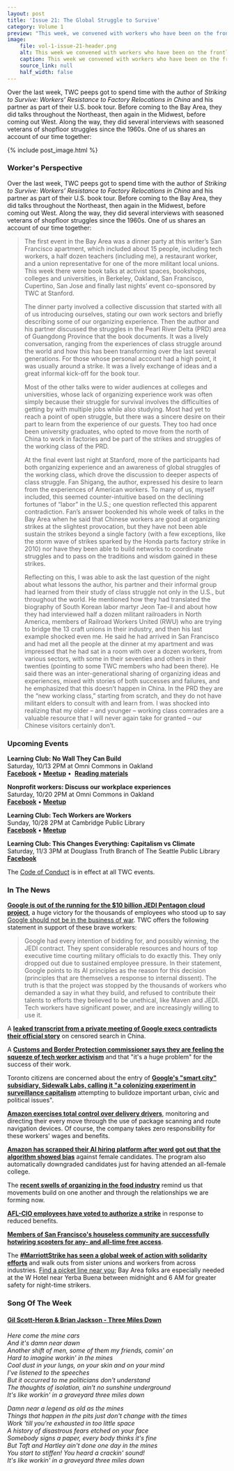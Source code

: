 ```yaml
---
layout: post
title: 'Issue 21: The Global Struggle to Survive'
category: Volume 1
preview: "This week, we convened with workers who have been on the frontlines of strikes in China."
image:
    file: vol-1-issue-21-header.png
    alt: This week we convened with workers who have been on the frontlines of strikes in China; watch a related documentary here 
    caption: This week we convened with workers who have been on the frontlines of strikes in China; watch a related documentary here 
    source_link: null
    half_width: false
---
```


<!-- Content imported from: https://mailchi.mp/16b4b1e0eb59/tech-workers-coalition-update-1266465?e=dbff030191 -->

Over the last week, TWC peeps got to spend time with the author of _Striking to Survive: Workers’ Resistance to Factory Relocations_ _in China_ and his partner as part of their U.S. book tour. Before coming to the Bay Area, they did talks throughout the Northeast, then again in the Midwest, before coming out West. Along the way, they did several interviews with seasoned veterans of shopfloor struggles since the 1960s. One of us shares an account of our time together:

<!--excerpt-->

{% include post_image.html %}

### Worker's Perspective

Over the last week, TWC peeps got to spend time with the author of _Striking to Survive: Workers’ Resistance to Factory Relocations_ _in China_ and his partner as part of their U.S. book tour. Before coming to the Bay Area, they did talks throughout the Northeast, then again in the Midwest, before coming out West. Along the way, they did several interviews with seasoned veterans of shopfloor struggles since the 1960s. One of us shares an account of our time together:
>
> The first event in the Bay Area was a dinner party at this writer’s San Francisco apartment, which included about 15 people, including tech workers, a half dozen teachers (including me), a restaurant worker, and a union representative for one of the more militant local unions. This week there were book talks at activist spaces, bookshops, colleges and universities, in Berkeley, Oakland, San Francisco, Cupertino, San Jose and finally last nights’ event co-sponsored by TWC at Stanford.
>
> The dinner party involved a collective discussion that started with all of us introducing ourselves, stating our own work sectors and briefly describing some of our organizing experience. Then the author and his partner discussed the struggles in the Pearl River Delta (PRD) area of Guangdong Province that the book documents. It was a lively conversation, ranging from the experiences of class struggle around the world and how this has been transforming over the last several generations. For those whose personal account had a high point, it was usually around a strike. It was a lively exchange of ideas and a great informal kick-off for the book tour.
>
> Most of the other talks were to wider audiences at colleges and universities, whose lack of organizing experience work was often simply because their struggle for survival involves the difficulties of getting by with multiple jobs while also studying. Most had yet to reach a point of open struggle, but there was a sincere desire on their part to learn from the experience of our guests. They too had once been university graduates, who opted to move from the north of China to work in factories and be part of the strikes and struggles of the working class of the PRD.
>
> At the final event last night at Stanford, more of the participants had both organizing experience and an awareness of global struggles of the working class, which drove the discussion to deeper aspects of class struggle. Fan Shigang, the author, expressed his desire to learn from the experiences of American workers. To many of us, myself included, this seemed counter-intuitive based on the declining fortunes of “labor” in the U.S.; one question reflected this apparent contradiction. Fan’s answer bookended his whole week of talks in the Bay Area when he said that Chinese workers are good at organizing strikes at the slightest provocation, but they have not been able sustain the strikes beyond a single factory (with a few exceptions, like the storm wave of strikes sparked by the Honda parts factory strike in 2010) nor have they been able to build networks to coordinate struggles and to pass on the traditions and wisdom gained in these strikes.
>
> Reflecting on this, I was able to ask the last question of the night about what lessons the author, his partner and their informal group had learned from their study of class struggle not only in the U.S., but throughout the world. He mentioned how they had translated the biography of South Korean labor martyr Jeon Tae-il and about how they had interviewed half a dozen militant railroaders in North America, members of Railroad Workers United (RWU) who are trying to bridge the 13 craft unions in their industry, and then his last example shocked even me. He said he had arrived in San Francisco and had met all the people at the dinner at my apartment and was impressed that he had sat in a room with over a dozen workers, from various sectors, with some in their seventies and others in their twenties (pointing to some TWC members who had been there). He said there was an inter-generational sharing of organizing ideas and experiences, mixed with stories of both successes and failures, and he emphasized that this doesn’t happen in China. In the PRD they are the “new working class,” starting from scratch, and they do not have militant elders to consult with and learn from. I was shocked into realizing that my older – and younger – working class comrades are a valuable resource that I will never again take for granted – our Chinese visitors certainly don’t.


###  Upcoming Events

**Learning Club: No Wall They Can Build**  
Saturday, 10/13 2PM at Omni Commons in Oakland  
[**Facebook**](https://www.facebook.com/events/719981168349377/)&nbsp;• [**Meetup**](https://www.meetup.com/Tech-Workers-Coalition/events/254792813/?success=email_sent) •&nbsp;&nbsp;[**Reading materials**](https://sites.google.com/view/tech-workers-coalition/topics/no-wall-they-can-build?authuser=0)  
  
**Nonprofit workers: Discuss our workplace experiences**  
Saturday, 10/20 2PM at Omni Commons in Oakland  
[**Facebook**](https://www.facebook.com/events/1803814309717695/)&nbsp;• [**Meetup**](https://www.meetup.com/Tech-Workers-Coalition/events/255484206/)  
  
**Learning Club: Tech Workers are Workers&nbsp;**  
Sunday, 10/28 2PM at Cambridge Public Library  
[**Facebook**](https://www.facebook.com/events/238743780129243/) •&nbsp;[**Meetup**](https://www.meetup.com/Tech-Workers-Coalition/)&nbsp;  

**Learning Club: This Changes Everything: Capitalism vs Climate&nbsp;**  
Saturday, 11/3 3PM at Douglass Truth Branch of The Seattle Public Library  
[**Facebook**](https://www.facebook.com/events/1948636251892939/)  

The [Code of Conduct](https://techworkerscoalition.org/community-guide/) is in effect at all TWC events.

###  In The News

[**Google is out of the running for the $10 billion JEDI Pentagon cloud project**](https://www.bloomberg.com/amp/news/articles/2018-10-08/google-drops-out-of-pentagon-s-10-billion-cloud-competition), a huge victory for the thousands of employees who stood up to say [Google should not be in the business of war](https://www.bbc.com/news/business-43656378). TWC offers the following statement in support of these brave workers:

> Google had every intention of bidding for, and possibly winning, the JEDI contract. They spent considerable resources and hours of top executive time courting military officials to do exactly this. They only dropped out due to sustained employee pressure. In their statement, Google points to its AI principles as the reason for this decision (principles that are themselves a response to internal dissent). The truth is that the project was stopped by the thousands of workers who demanded a say in what they build, and refused to contribute their talents to efforts they believed to be unethical, like Maven and JEDI. Tech workers have significant power, and are increasingly willing to use it.

A [**leaked transcript from a private meeting of Google execs contradicts their official story**](https://theintercept.com/2018/10/09/google-china-censored-search-engine/) on censored search in China.  
  
A [**Customs and Border Protection commissioner says they are feeling the squeeze of tech worker activism**](https://fcw.com/articles/2018/10/11/dhs-cbp-protests-rockwell.aspx?m=1) and that "it's a huge problem" for the success of their work.  
  
Toronto citizens are concerned about the entry of [**Google's "smart city" subsidiary, Sidewalk Labs, calling it "a&nbsp;colonizing experiment in surveillance capitalism**](https://www.theglobeandmail.com/opinion/article-sidewalk-toronto-is-not-a-smart-city) attempting to bulldoze important urban, civic and political issues".  
  
[**Amazon exercises total control over delivery drivers**](https://www.businessinsider.com/amazon-controls-delivery-drivers-without-paying-wages-2018-9), monitoring and directing their every move through the use of package scanning and route navigation devices. Of course, the company takes zero responsibility for these workers' wages and benefits.&nbsp;&nbsp;  
  
[**Amazon has scrapped their AI hiring platform after word got out that the algorithm&nbsp;showed bias**](https://www.reuters.com/article/us-amazon-com-jobs-automation-insight/amazon-scraps-secret-ai-recruiting-tool-that-showed-bias-against-women-idUSKCN1MK08G) against female candidates. The program also automatically downgraded candidates just for having attended an all-female college.  
  
The&nbsp;[**recent swells of organizing in the food industry**](https://www.huffingtonpost.com/entry/iww-labor-organizing-food-drink-industry_us_5bbb823de4b028e1fe3fea42) remind us that movements build on one another and through the relationships we are forming now.&nbsp;  
  
[**AFL-CIO employees have voted to authorize a strike**](https://www.bloomberg.com/news/articles/2018-10-09/afl-cio-faces-a-strike-of-its-own) in response to reduced benefits.  
  
[**Members of San Francisco's houseless community are successfully hotwiring scooters for any- and all-time free access**](https://boingboing.net/2018/10/10/pioneer-spirit.html).&nbsp;  
  
The [**#MarriottStrike has seen a global week of action with solidarity efforts**](https://twitter.com/unitehere) and walk outs from sister unions and workers from across industries. [Find a picket line near you](https://onejob.org/updates/%20); Bay Area folks are especially needed at the W Hotel near Yerba Buena between midnight and 6 AM for greater safety for night-time strikers. 


### Song Of The Week

#### [**Gil Scott-Heron & Brian Jackson - Three Miles Down**](https://www.youtube.com/watch?v=ZhqqF7oNxGg)

  
_Here come the mine cars_  
_And it's damn near dawn_  
_Another shift of men, some of them my friends, comin' on_  
_Hard to imagine workin' in the mines_  
_Coal dust in your lungs, on your skin and on your mind_  
_I've listened to the speeches_  
_But it occurred&nbsp;to me politicians don't understand_  
_The thoughts of isolation, ain't no sunshine underground_  
_It's like workin' in a graveyard three miles down_  

_Damn near a legend as old as the mines_  
_Things that happen in the pits just don't change with the times_  
_Work 'till you're exhausted in too little space_  
_A history of disastrous fears etched on your face_  
_Somebody signs a paper, every body thinks it's fine_  
_But Taft and Hartley ain't done one day in the mines_  
_You start to stiffen! You heard a crackin' sound!_  
_It's like workin' in a graveyard three miles down_  


